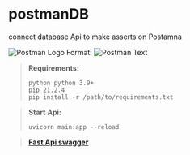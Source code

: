 # postmanDB
connect database Api to make asserts on Postamna

![Postman Logo](https://miro.medium.com/max/1024/1*fVBL9mtLJmHIH6YpU7WvHQ.png)
Format: ![Postman Text](url)

> **Requirements:** 
> ```
> python python 3.9+ 
> pip 21.2.4
> pip install -r /path/to/requirements.txt

> **Start Api:**
> 
>     uvicorn main:app --reload

> [**Fast Api swagger**](http://127.0.0.1:8000/docs)
